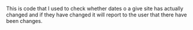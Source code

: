 This is code that I used to check whether dates o a give site has actually changed and if they have changed it will report to the user that there have been changes.
